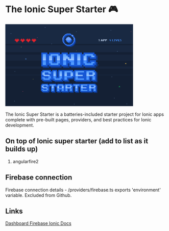 # The Ionic Super Starter 🎮

<img src="super2.png" width="400" />

The Ionic Super Starter is a batteries-included starter project for Ionic apps complete with pre-built pages, providers, and best practices for Ionic development.

## On top of Ionic super starter (add to list as it builds up)

1. angularfire2


## Firebase connection

Firebase connection details - /providers/firebase.ts exports 'environment' variable.
Excluded from Github.


## Links

<a href="https://docs.google.com/spreadsheets/d/1nbgjsu3XeM7Re9caJkHFLyMHaD4EgVW7b1eYo7jC3rQ/edit#gid=0"> Dashboard </a>
<a href="https://console.firebase.google.com/project/dent-alert/overview"> Firebase </a>
<a href="https://ionicframework.com/docs/"> Ionic Docs </a>

